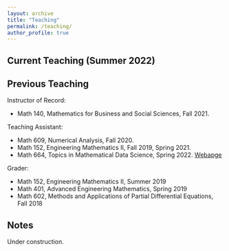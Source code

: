 ```yaml
---
layout: archive
title: "Teaching"
permalink: /teaching/
author_profile: true
---
```


## Current Teaching (Summer 2022) ##

## Previous Teaching ##

Instructor of Record:
* Math 140, Mathematics for Business and Social Sciences, Fall 2021.

Teaching Assistant:
* Math 609,  Numerical Analysis, Fall 2020. 
* Math 152, Engineering Mathematics II, Fall 2019, Spring 2021.
* Math 664, Topics in Mathematical Data Science, Spring 2022. [Webapge](S2022_DS664.md)

Grader:
* Math 152, Engineering Mathematics II, Summer 2019
* Math 401, Advanced Engineering Mathematics, Spring 2019
* Math 602, Methods and Applications of Partial Differential Equations, Fall 2018

## Notes ##

Under construction.
